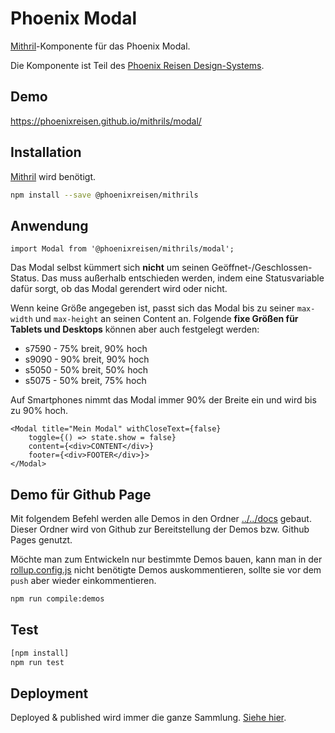 # Phoenix Modal

[Mithril](https://mithril.org/)-Komponente für das Phoenix Modal.

Die Komponente ist Teil des [Phoenix Reisen Design-Systems](https://design-system.phoenixreisen.net).

## Demo

https://phoenixreisen.github.io/mithrils/modal/

## Installation

[Mithril](https://mithriljs.org/) wird benötigt.

```bash
npm install --save @phoenixreisen/mithrils
```

## Anwendung

```tsx
import Modal from '@phoenixreisen/mithrils/modal';
```

Das Modal selbst kümmert sich **nicht** um seinen Geöffnet-/Geschlossen-Status. Das muss außerhalb entschieden werden, indem eine Statusvariable dafür sorgt, ob das Modal gerendert wird oder nicht.

Wenn keine Größe angegeben ist, passt sich das Modal bis zu seiner `max-width` und `max-height` an seinen Content an. Folgende **fixe Größen für Tablets und Desktops** können aber auch festgelegt werden:

- s7590 - 75% breit, 90% hoch
- s9090 - 90% breit, 90% hoch
- s5050 - 50% breit, 50% hoch
- s5075 - 50% breit, 75% hoch

Auf Smartphones nimmt das Modal immer 90% der Breite ein und wird bis zu 90% hoch.

```tsx
<Modal title="Mein Modal" withCloseText={false}
    toggle={() => state.show = false}
    content={<div>CONTENT</div>}
    footer={<div>FOOTER</div>}>
</Modal>
```

## Demo für Github Page

Mit folgendem Befehl werden alle Demos in den Ordner [../../docs](../../docs) gebaut. Dieser Ordner wird von Github zur Bereitstellung der Demos bzw. Github Pages genutzt.

Möchte man zum Entwickeln nur bestimmte Demos bauen, kann man in der [rollup.config.js](../../rollup.config.js) nicht benötigte Demos auskommentieren, sollte sie vor dem `push` aber wieder einkommentieren.

```bash
npm run compile:demos
```

## Test

```bash
[npm install]
npm run test
```

## Deployment

Deployed & published wird immer die ganze Sammlung. [Siehe hier](../../README.md).